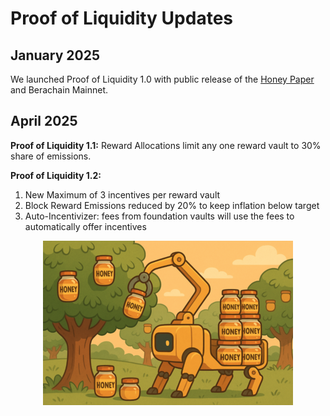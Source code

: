# Proof of Liquidity Updates

## January 2025

We launched Proof of Liquidity 1.0 with public release of the [Honey Paper](https://honeypaper.berachain.com/) and Berachain Mainnet.

## April 2025

**Proof of Liquidity 1.1:**   Reward Allocations limit any one reward vault to 30% share of emissions.

**Proof of Liquidity 1.2:**
1. New Maximum of 3 incentives per reward vault
2. Block Reward Emissions reduced by 20% to keep inflation below target
3. Auto-Incentivizer: fees from foundation vaults will use the fees to automatically offer incentives

<p align="center">
  <img src="./auto-incentivizer.png" alt="The Auto-Incentivizer">
</p>
